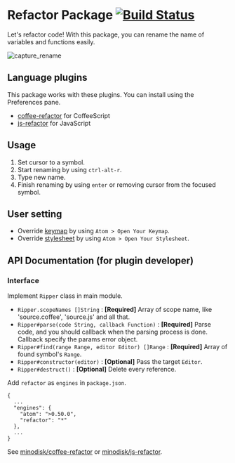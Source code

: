 # Refactor Package [![Build Status](https://travis-ci.org/minodisk/refactor.svg?branch=master)](https://travis-ci.org/minodisk/refactor)

Let's refactor code! With this package, you can rename the name of variables and functions easily.

![capture_rename](https://cloud.githubusercontent.com/assets/514164/2929354/b4e848d4-d788-11e3-99c2-620f406d5e6f.gif)

## Language plugins

This package works with these plugins. You can install using the Preferences pane.

* [coffee-refactor](https://atom.io/packages/coffee-refactor) for CoffeeScript
* [js-refactor](https://atom.io/packages/js-refactor) for JavaScript

## Usage

1. Set cursor to a symbol.
2. Start renaming by using `ctrl-alt-r`.
3. Type new name.
4. Finish renaming by using `enter` or removing cursor from the focused symbol.

## User setting

* Override [keymap](kaymaps/refactor.cson) by using `Atom > Open Your Keymap`.
* Override [stylesheet](stylesheets/refactor.less) by using `Atom > Open Your Stylesheet`.

## API Documentation (for plugin developer)

### Interface

Implement `Ripper` class in main module.

* `Ripper.scopeNames []String` : **[Required]** Array of scope name, like 'source.coffee', 'source.js' and all that.
* `Ripper#parse(code String, callback Function)` : **[Required]** Parse code, and you should callback when the parsing process is done. Callback specify the params error object.
* `Ripper#find(range Range, editor Editor) []Range` : **[Required]** Array of found symbol's `Range`.
* `Ripper#constructor(editor)` : **[Optional]** Pass the target `Editor`.
* `Ripper#destruct()` : **[Optional]** Delete every reference.

Add `refactor` as `engines` in `package.json`.

```
{
  ...
  "engines": {
    "atom": ">0.50.0",
    "refactor": "*"
  },
  ...
}
```



See [minodisk/coffee-refactor](https://github.com/minodisk/coffee-refactor) or [minodisk/js-refactor](https://github.com/minodisk/js-refactor).
